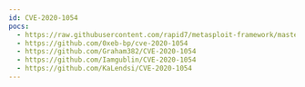 ```yaml
---
id: CVE-2020-1054
pocs:
  - https://raw.githubusercontent.com/rapid7/metasploit-framework/master/modules/exploits/windows/local/cve_2020_1054_drawiconex_lpe.rb
  - https://github.com/0xeb-bp/cve-2020-1054
  - https://github.com/Graham382/CVE-2020-1054
  - https://github.com/Iamgublin/CVE-2020-1054
  - https://github.com/KaLendsi/CVE-2020-1054
---
```

